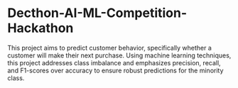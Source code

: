 # Decthon-AI-ML-Competition-Hackathon
This project aims to predict customer behavior, specifically whether a customer will make their next purchase. Using machine learning techniques, this project addresses class imbalance and emphasizes precision, recall, and F1-scores over accuracy to ensure robust predictions for the minority class. 

